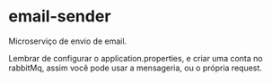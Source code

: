 # email-sender
Microserviço de envio de email.


Lembrar de configurar o application.properties, e criar uma conta no rabbitMq, assim você pode usar a mensageria, ou o própria request. 
